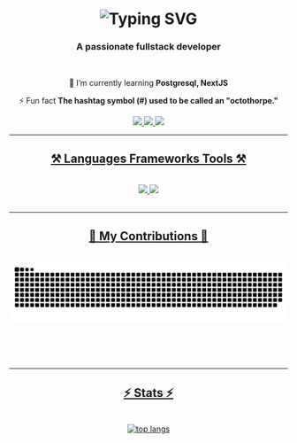 <h1 align="center">
<img src="https://readme-typing-svg.herokuapp.com?font=Fira+Code&duration=3000&pause=500&color=00B8F7&background=FFFFFF00&center=true&vCenter=true&repeat=false&random=false&width=435&lines=%3CHello+World%3E+I'm;Jonathan+Hazan" alt="Typing SVG" />
</h1>


<h3 align="center">A passionate fullstack developer</h3>

<br/>

<div align="center">
 
 🌱 I’m currently learning **Postgresql, NextJS**

⚡ Fun fact **The hashtag symbol (#) used to be called an "octothorpe."**

 </div>
 
<div align="center"> 
  <a href="mailto:yonatanhazan1337@gmail.com">
    <img src="https://img.shields.io/badge/Gmail-333333?style=for-the-badge&logo=gmail&logoColor=red" />
  </a>
  <a href="https://linkedin.com/in/pedro-sales-muniz">
    <img src="https://img.shields.io/badge/LinkedIn-0077B5?style=for-the-badge&logo=linkedin&logoColor=white" />
  </a>
  <a href="https://www.instagram.com/jonathan.hazan1/">
     <img src="https://img.shields.io/badge/Instagram-E4405F?style=for-the-badge&logo=instagram&logoColor=white" /> 
</div>

 <hr/>
 
<h2 align="center">⚒️ Languages Frameworks Tools ⚒️</h2>
<br/>
<div align="center">
    <img src="https://skillicons.dev/icons?i=react,bootstrap,mui,html,css,vscode,github," />
    <img src="https://skillicons.dev/icons?i=nodejs,javascript,express,firebase,mongodb," /><br>
</div>

<br/>
<hr/>

<div align="center">
  <h2>🐍 My Contributions 🐍</h2>
  <br>
  <img alt="snake eating my contributions" src="https://raw.githubusercontent.com/salesp07/salesp07/output/github-contribution-grid-snake.svg" />
  
  <br/><br/><br/>
</div>

<hr/>

<h2 align="center">⚡ Stats ⚡</h2>
<br>
<div align=center>
  <img width=325 align="center" src="https://github-readme-stats-salesp07.vercel.app/api/top-langs/?username=jonathanhaz&hide=HTML&langs_count=8&layout=compact&theme=react&border_radius=10&size_weight=0.5&count_weight=0.5&exclude_repo=github-readme-stats" alt="top langs" />
</div>



